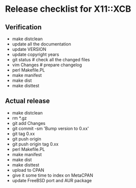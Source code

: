 # Release checklist for X11::XCB

## Verification

- make distclean
- update all the documentation
- update VERSION
- update copyright years
- git status            # check all the changed files
- vim Changes           # prepare changelog
- perl Makefile.PL
- make manifest
- make dist
- make disttest

## Actual release

- make distclean
- rm \*.gz
- git add Changes
- git commit -sm 'Bump version to 0.xx'
- git tag 0.xx
- git push origin
- git push origin tag 0.xx
- perl Makefile.PL
- make manifest
- make dist
- make disttest
- upload to CPAN
- give it some time to index on MetaCPAN
- update FreeBSD port and AUR package
